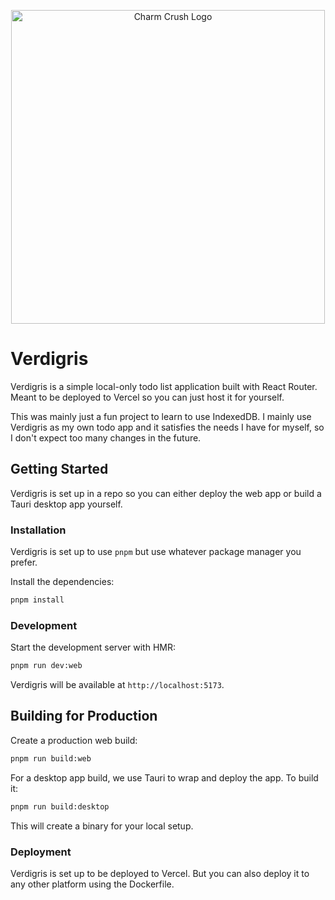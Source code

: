<p align="center">
    <a href="https://stuff.charm.sh/crush/charm-crush.png"><img width="502" alt="Charm Crush Logo" src="https://github.com/user-attachments/assets/9abb2007-b6dd-4f5b-a060-ade7535da052" /></a><br />
</p>


# Verdigris

Verdigris is a simple local-only todo list application built with React Router. Meant to be deployed to Vercel so you can just host it for yourself.

This was mainly just a fun project to learn to use IndexedDB. I mainly use Verdigris as my own todo app and it satisfies the needs I have for myself, so I don't expect too many changes in the future.

## Getting Started

Verdigris is set up in a repo so you can either deploy the web app or build a Tauri desktop app yourself.

### Installation

Verdigris is set up to use `pnpm` but use whatever package manager you prefer.

Install the dependencies:

```bash
pnpm install
```

### Development

Start the development server with HMR:

```bash
pnpm run dev:web
```

Verdigris will be available at `http://localhost:5173`.

## Building for Production

Create a production web build:

```bash
pnpm run build:web
```

For a desktop app build, we use Tauri to wrap and deploy the app. To build it:

```bash
pnpm run build:desktop
```

This will create a binary for your local setup.

### Deployment

Verdigris is set up to be deployed to Vercel. But you can also deploy it to any other platform using the Dockerfile.

